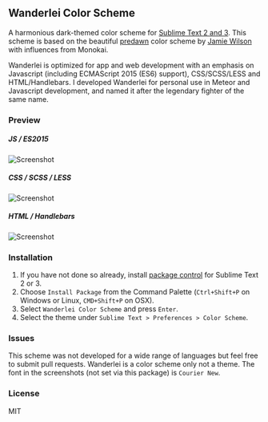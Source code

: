 ## Wanderlei Color Scheme

A harmonious dark-themed color scheme for [Sublime Text 2 and 3](https://packagecontrol.io/). This scheme is based on the beautiful [predawn](https://github.com/jamiewilson/predawn) color scheme by [Jamie Wilson](http://jamiewilson.io/) with influences from Monokai.

Wanderlei is optimized for app and web development with an emphasis on Javascript (including ECMAScript 2015 (ES6) support), CSS/SCSS/LESS and HTML/Handlebars. I developed Wanderlei for personal use in Meteor and Javascript development, and named it after the legendary fighter of the same name.

### Preview

##### JS / ES2015
![Screenshot](https://raw.github.com/jeremysaks/wanderlei-color-scheme/master/preview/js-min.png)
##### CSS / SCSS / LESS
![Screenshot](https://raw.github.com/jeremysaks/wanderlei-color-scheme/master/preview/css-min.png)
##### HTML / Handlebars
![Screenshot](https://raw.github.com/jeremysaks/wanderlei-color-scheme/master/preview/html-min.png)

### Installation

1. If you have not done so already, install [package control](https://packagecontrol.io/packages/Package%20Control) for Sublime Text 2 or 3.
2. Choose `Install Package` from the Command Palette (`Ctrl+Shift+P` on Windows or Linux, `CMD+Shift+P` on OSX).
3. Select `Wanderlei Color Scheme` and press `Enter`.
4. Select the theme under `Sublime Text > Preferences > Color Scheme`.

### Issues

This scheme was not developed for a wide range of languages but feel free to submit pull requests. Wanderlei is a color scheme only not a theme. The font in the screenshots (not set via this package) is `Courier New`.

### License

MIT